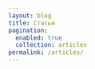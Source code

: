 ```yaml
---
layout: blog
title: Статьи
pagination:
  enabled: true
  collection: articles
permalink: /articles/
---
```

